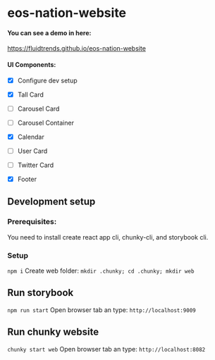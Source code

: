 # eos-nation-website

#### You can see a demo in here:
https://fluidtrends.github.io/eos-nation-website

#### UI Components:
- [X] Configure dev setup
- [X] Tall Card
- [ ] Carousel Card
- [ ] Carousel Container
- [X] Calendar
- [ ] User Card
- [ ] Twitter Card
- [X] Footer


## Development setup
### Prerequisites:
You need to install create react app cli, chunky-cli, and storybook cli.

### Setup
```npm i```
Create web folder:
```mkdir .chunky; cd .chunky; mkdir web```

## Run storybook
```npm run start```
Open browser tab an type: ```http://localhost:9009```

## Run chunky website
```chunky start web```
Open browser tab an type: ```http://localhost:8082```

